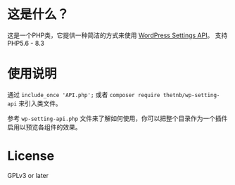 # 这是什么？

这是一个PHP类，它提供一种简洁的方式来使用 [WordPress Settings API](http://codex.wordpress.org/Settings_API)。
支持 PHP5.6 - 8.3

# 使用说明

通过 `include_once 'API.php';` 或者 `composer require thetnb/wp-setting-api` 来引入类文件。

参考 `wp-setting-api.php` 文件来了解如何使用，你可以把整个目录作为一个插件启用以预览各组件的效果。

# License

GPLv3 or later
